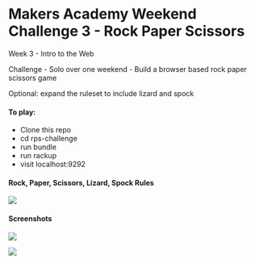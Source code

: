 # Makers Academy Weekend Challenge 3 - Rock Paper Scissors

Week 3 - Intro to the Web

Challenge - Solo over one weekend - Build a browser based rock paper scissors game

Optional: expand the ruleset to include lizard and spock

#### To play:

- Clone this repo
- cd rps-challenge
- run bundle
- run rackup
- visit localhost:9292

#### Rock, Paper, Scissors, Lizard, Spock Rules

![](https://upload.wikimedia.org/wikipedia/commons/f/fe/Rock_Paper_Scissors_Lizard_Spock_en.svg)

#### Screenshots

![](https://i.imgur.com/1nfzrA4.png)

![](https://i.imgur.com/Om0Z5gA.png)
